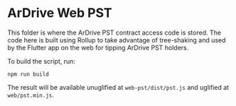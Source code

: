 # ArDrive Web PST

This folder is where the ArDrive PST contract access code is stored. The code here is built using Rollup to take advantage of tree-shaking and used by the Flutter app on the web for tipping ArDrive PST holders.

To build the script, run:

```
npm run build
```

The result will be available unuglified at `web-pst/dist/pst.js` and uglified at `web/pst.min.js`.
